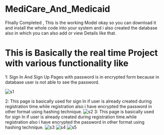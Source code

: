 # MediCare_And_Medicaid
FInally Completed , This is the working Model okay so you can download it and install the whole code into your system and i also created the database also in which you can also add or view Details like that.

# This is Basically the real time Project with  various functionality like
1: Sign In And Sign Up Pages with password is in encrypted form because in database user is not able to see the password.



![s1](https://user-images.githubusercontent.com/62325742/187132311-88137a1d-d02c-4360-86aa-2e1b29419b99.PNG)

2: This page is basically used for sign In if user is already created during registration time.while registration also i have encrypted the password in other format using hashing technique.
![s2](https://user-images.githubusercontent.com/62325742/187132324-4d5dd78b-dec2-4b93-ae55-3ee4bff15513.PNG)
3: This page is basically used for sign In if user is already created during registration time.while registration also i have encrypted the password in other format using hashing technique.
![s3](https://user-images.githubusercontent.com/62325742/187132339-f264dbb2-8e0a-473a-9390-d4516d95472c.PNG)
![s4](https://user-images.githubusercontent.com/62325742/187132344-7f38adaf-e52d-45f8-8d21-6587c34fbd07.PNG)
![s5](https://user-images.githubusercontent.com/62325742/187132347-5e8ed3d0-234b-46f9-9ab4-fd08247dd7db.PNG)



